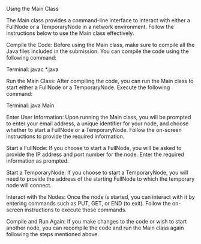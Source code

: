 Using the Main Class

The Main class provides a command-line interface to interact with either a FullNode or a TemporaryNode in a network environment. Follow the instructions below to use the Main class effectively.

Compile the Code:
Before using the Main class, make sure to compile all the Java files included in the submission. You can compile the code using the following command:

Terminal:
javac *.java

Run the Main Class:
After compiling the code, you can run the Main class to start either a FullNode or a TemporaryNode. Execute the following command:

Terminal:
java Main

Enter User Information:
Upon running the Main class, you will be prompted to enter your email address, a unique identifier for your node, and choose whether to start a FullNode or a TemporaryNode. Follow the on-screen instructions to provide the required information.

Start a FullNode:
If you choose to start a FullNode, you will be asked to provide the IP address and port number for the node. Enter the required information as prompted.

Start a TemporaryNode:
If you choose to start a TemporaryNode, you will need to provide the address of the starting FullNode to which the temporary node will connect.

Interact with the Nodes:
Once the node is started, you can interact with it by entering commands such as PUT, GET, or END (to exit). Follow the on-screen instructions to execute these commands.

Compile and Run Again:
If you make changes to the code or wish to start another node, you can recompile the code and run the Main class again following the steps mentioned above.
 
